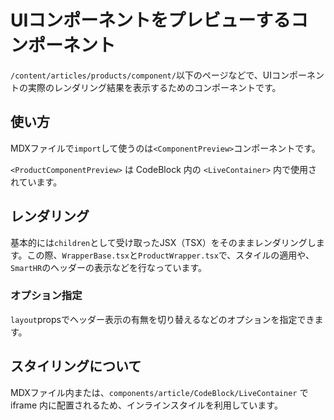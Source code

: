 # UIコンポーネントをプレビューするコンポーネント

`/content/articles/products/component/`以下のページなどで、UIコンポーネントの実際のレンダリング結果を表示するためのコンポーネントです。

## 使い方

MDXファイルで`import`して使うのは`<ComponentPreview>`コンポーネントです。

`<ProductComponentPreview>` は CodeBlock 内の `<LiveContainer>` 内で使用されています。

## レンダリング

基本的には`children`として受け取ったJSX（TSX）をそのままレンダリングします。この際、`WrapperBase.tsx`と`ProductWrapper.tsx`で、スタイルの適用や、`SmartHR`のヘッダーの表示などを行なっています。

### オプション指定

`layout`propsでヘッダー表示の有無を切り替えるなどのオプションを指定できます。

## スタイリングについて

MDXファイル内または、`components/article/CodeBlock/LiveContainer` で iframe 内に配置されるため、インラインスタイルを利用しています。
